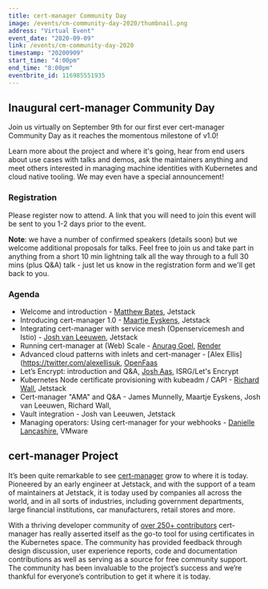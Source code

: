 ```yaml
---
title: cert-manager Community Day
image: /events/cm-community-day-2020/thumbnail.png
address: "Virtual Event"
event_date: "2020-09-09"
link: /events/cm-community-day-2020
timestamp: "20200909"
start_time: "4:00pm"
end_time: "8:00pm"
eventbrite_id: 116985551935
---
```


## Inaugural cert-manager Community Day

Join us virtually on September 9th for our first ever cert-manager Community Day as it reaches the momentous milestone of v1.0!

Learn more about the project and where it's going, hear from end users about use cases with talks and demos, ask the maintainers anything and meet others interested in managing machine identities with Kubernetes and cloud native tooling. We may even have a special announcement!

### Registration

Please register now to attend. A link that you will need to join this event will be sent to you 1-2 days prior to the event.

**Note**: we have a number of confirmed speakers (details soon) but we welcome additional proposals for talks. Feel free to join us and take part in anything from a short 10 min lightning talk all the way through to a full 30 mins (plus Q&A) talk - just let us know in the registration form and we'll get back to you.

### Agenda

- Welcome and introduction - [Matthew Bates](https://www.jetstack.io/about/mattbates/), Jetstack
- Introducing cert-manager 1.0 - [Maartje Eyskens](https://www.jetstack.io/about/maartjeeyskens/), Jetstack
- Integrating cert-manager with service mesh (Openservicemesh and Istio) - [Josh van Leeuwen](https://www.jetstack.io/about/joshvanleeuwen/), Jetstack
- Running cert-manager at (Web) Scale - [Anurag Goel](https://twitter.com/anuraggoel), [Render](https://render.com/)
- Advanced cloud patterns with inlets and cert-manager - [Alex Ellis](https://twitter.com/alexellisuk, [OpenFaas](https://www.openfaas.com/)
- Let’s Encrypt: introduction and Q&A, [Josh Aas](https://twitter.com/0xjosh), ISRG/Let's Encrypt
- Kubernetes Node certificate provisioning with kubeadm / CAPI - [Richard Wall](https://www.jetstack.io/about/richardwall/), Jetstack
- Cert-manager "AMA" and Q&A - James Munnelly, Maartje Eyskens, Josh van Leeuwen, Richard Wall,
- Vault integration - Josh van Leeuwen, Jetstack
- Managing operators: Using cert-manager for your webhooks - [Danielle Lancashire](https://dani.builds.terrible.systems/), VMware

## cert-manager Project

It’s been quite remarkable to see [cert-manager](https://github.com/jetstack/cert-manager) grow to where it is today. Pioneered by an early engineer at Jetstack, and with the support of a team of maintainers at Jetstack, it is today used by companies all across the world, and in all sorts of industries, including government departments, large financial institutions, car manufacturers, retail stores and more.

With a thriving developer community of [over 250+ contributors](https://github.com/jetstack/cert-manager/graphs/contributors) cert-manager has really asserted itself as the go-to tool for using certificates in the Kubernetes space. The community has provided feedback through design discussion, user experience reports, code and documentation contributions as well as serving as a source for free community support. The community has been invaluable to the project’s success and we’re thankful for everyone’s contribution to get it where it is today.


